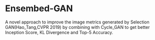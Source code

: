 # Ensembed-GAN
A novel approach to improve the image metrics generated by Selection GAN(Hao_Tang,CVPR 2019) by combining with Cycle_GAN to get better Inception Score, KL Divergence and Top-5 Accuracy.
